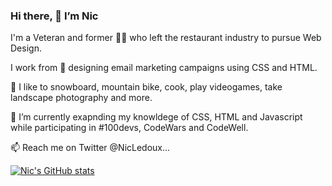 ### Hi there, 👋 I’m Nic

I'm a Veteran and former 🧑‍🍳 who left the restaurant industry to pursue Web Design.

I work from 🏡 designing email marketing campaigns using CSS and HTML.

👀 I like to snowboard, mountain bike, cook, play videogames, take landscape photography and more.

🌱 I’m currently exapnding my knowldege of CSS, HTML and Javascript while participating in #100devs, CodeWars and CodeWell.

📫 Reach me on Twitter @NicLedoux...



[![Nic's GitHub stats](https://github-readme-stats.vercel.app/api?username=NicLedoux&theme=slateorange)](https://github.com/NicLedoux/)
